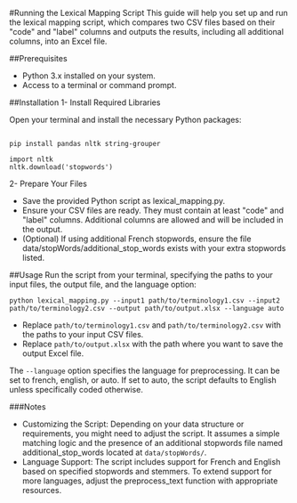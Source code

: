 #Running the Lexical Mapping Script
This guide will help you set up and run the lexical mapping script, which compares two CSV files based on their "code" and "label" columns and outputs the results, including all additional columns, into an Excel file.

##Prerequisites
- Python 3.x installed on your system.
- Access to a terminal or command prompt.

##Installation
1- Install Required Libraries

Open your terminal and install the necessary Python packages:

```

pip install pandas nltk string-grouper

```

```
import nltk
nltk.download('stopwords')

```
2- Prepare Your Files

- Save the provided Python script as lexical_mapping.py.
- Ensure your CSV files are ready. They must contain at least "code" and "label" columns. Additional columns are allowed and will be included in the output.
- (Optional) If using additional French stopwords, ensure the file data/stopWords/additional_stop_words exists with your extra stopwords listed.

##Usage
Run the script from your terminal, specifying the paths to your input files, the output file, and the language option:

```
python lexical_mapping.py --input1 path/to/terminology1.csv --input2 path/to/terminology2.csv --output path/to/output.xlsx --language auto
```
- Replace `path/to/terminology1.csv` and `path/to/terminology2.csv` with the paths to your input CSV files. 
- Replace `path/to/output.xlsx` with the path where you want to save the output Excel file.

The `--language` option specifies the language for preprocessing. It can be set to french, english, or auto. If set to auto, the script defaults to English unless specifically coded otherwise.

###Notes
- Customizing the Script: Depending on your data structure or requirements, you might need to adjust the script. It assumes a simple matching logic and the presence of an additional stopwords file named additional_stop_words located at `data/stopWords/`.
- Language Support: The script includes support for French and English based on specified stopwords and stemmers. To extend support for more languages, adjust the preprocess_text function with appropriate resources.

